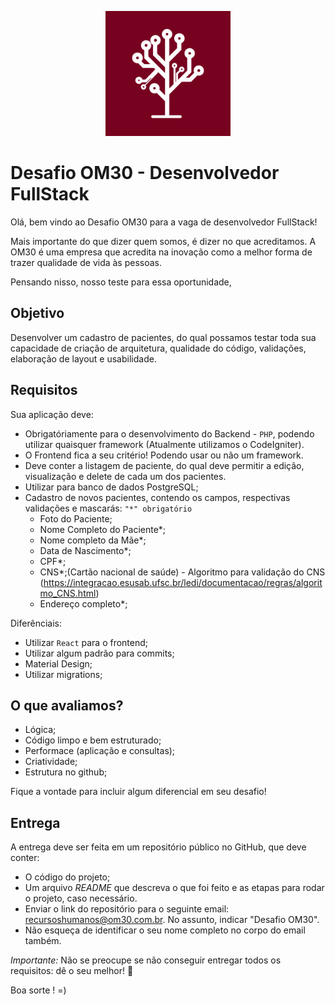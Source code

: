 
<p align="center">
<img src="logo.png" alt="Logo OM30" width="200" />
</p>

# Desafio OM30 - Desenvolvedor FullStack


Olá, bem vindo ao Desafio OM30 para a vaga de desenvolvedor FullStack!

Mais importante do que dizer quem somos, é dizer no que acreditamos. A OM30 é uma empresa que acredita na inovação como a melhor forma de trazer qualidade de vida às pessoas.

Pensando nisso, nosso teste para essa oportunidade, 


## Objetivo

Desenvolver um cadastro de pacientes, do qual possamos testar toda sua capacidade de criação de arquitetura, qualidade do código, validações, elaboração de layout e usabilidade.


## Requisitos


Sua aplicação deve:

- Obrigatóriamente para o desenvolvimento do Backend - `PHP`, podendo utilizar quaisquer framework (Atualmente utilizamos o CodeIgniter).
- O Frontend fica a seu critério! Podendo usar ou não um framework.
- Deve conter a listagem de paciente, do qual deve permitir a edição, visualização e delete de cada um dos pacientes.
- Utilizar para banco de dados PostgreSQL;
- Cadastro de novos pacientes, contendo os campos, respectivas validações e mascarás:
`"*" obrigatório` 
  - Foto do Paciente;
  - Nome Completo do Paciente*;
  - Nome completo da Mãe*;
  - Data de Nascimento*;
  - CPF*;
  - CNS*;(Cartão nacional de saúde) - Algoritmo para validação do CNS (https://integracao.esusab.ufsc.br/ledi/documentacao/regras/algoritmo_CNS.html)
  - Endereço completo*;


Diferênciais:
- Utilizar `React` para o frontend;
- Utilizar algum padrão para commits;
- Material Design;
- Utilizar migrations;

## O que avaliamos?
- Lógica;
- Código limpo e bem estruturado;
- Performace (aplicação e consultas);
- Criatividade;
- Estrutura no github;

Fique a vontade para incluir algum diferencial em seu desafio!

## Entrega

A entrega deve ser feita em um repositório público no GitHub, que deve conter:

- O código do projeto;
- Um arquivo *README* que descreva o que foi feito e as etapas para rodar o projeto, caso necessário.
- Enviar o link do repositório para o seguinte email: recursoshumanos@om30.com.br. No assunto, indicar "Desafio OM30". 
- Não esqueça de identificar o seu nome completo no corpo do email também.


*Importante:* Não se preocupe se não conseguir entregar todos os requisitos: dê o seu melhor! :muscle:

Boa sorte ! =)

